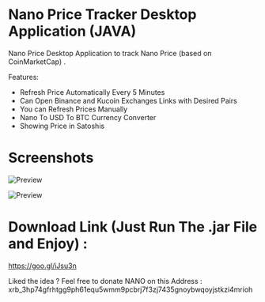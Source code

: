# Nano Price Tracker Desktop Application (JAVA)
Nano Price Desktop Application to track Nano Price (based on CoinMarketCap) .

 Features:
* Refresh Price Automatically Every 5 Minutes
* Can Open Binance and Kucoin Exchanges Links with Desired Pairs
* You can Refresh Prices Manually 
* Nano To USD To BTC Currency Converter
* Showing Price in Satoshis 

# Screenshots
![Preview](https://i.imgur.com/VDC8WPF.png)

![Preview](https://i.imgur.com/fSXkix7.png)


# Download Link (Just Run The .jar File and Enjoy) :
https://goo.gl/iJsu3n

Liked the idea ? Feel free to donate NANO on this Address :
xrb_3hp74gfrhtgg9ph61equ5wmm9pcbrj7f3zj7435gnoybwqoyjstkzi4mrioh
